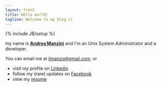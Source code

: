 ```yaml
---
layout: front
title: Hello world!
tagline: Welcome to my blog =)
---
```

{% include JB/setup %}

my name is [**Andrea Manzini**](about.html) and I'm an Unix System Administrator and a developer.

You can email me at [ilmanzo@gmail.com](mailto:ilmanzo@gmail.com), or

 - visit my profile on [Linkedin](http://it.linkedin.com/in/andreamanzini)
 - follow my (rare) updates on [Facebook](https://www.facebook.com/andrea.manzini.90)
 - view my [resume](curriculum.html)
